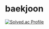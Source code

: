 # baekjoon

[![Solved.ac Profile](http://mazassumnida.wtf/api/v2/generate_badge?boj=solsan1)](https://solved.ac/solsan1/)
